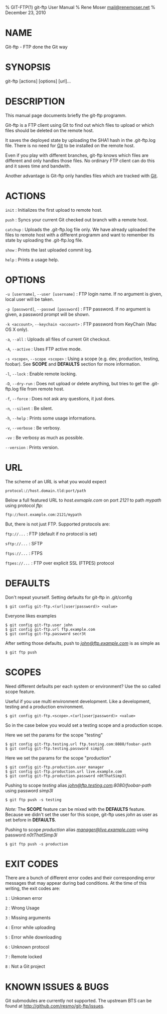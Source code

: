 % GIT-FTP(1) git-ftp User Manual
% Rene Moser <mail@renemoser.net>
% December 23, 2010

# NAME

Git-ftp - FTP done the Git way 

# SYNOPSIS

git-ftp [actions] [options] [url]...

# DESCRIPTION

This manual page documents briefly the git-ftp programm.

Git-ftp is a FTP client using Git to find out which files to upload or which files should be deleted on the remote host. 

It saves the deployed state by uploading the SHA1 hash in the .git-ftp.log file. There is no need for [Git] to be installed on the remote host.

Even if you play with different branches, git-ftp knows which files are different and only handles those files. No ordinary FTP client can do this and it saves time and bandwith.

Another advantage is Git-ftp only handles files which are tracked with [Git]. 

# ACTIONS

`init`
:	Initializes the first upload to remote host.

`push`
:	Syncs your current Git checked out branch with a remote host. 

`catchup` 
:	Uploads the .git-ftp.log file only. We have already uploaded the files to remote host with a different programm and want to remember its state by uploading the .git-ftp.log file.

`show`
:	Prints the last uploaded commit log.

`help`
:	Prints a usage help.

# OPTIONS

`-u [username]`, `--user [username]`
:	FTP login name. If no argument is given, local user will be taken.

`-p [password]`, `--passwd [password]`
:	FTP password. If no argument is given, a password prompt will be shown.

`-k <account>`, `--keychain <account>`
:	FTP password from KeyChain (Mac OS X only).

`-a`, `--all`
:	Uploads all files of current Git checkout.

`-A`, `--active`
:	Uses FTP active mode.

`-s <scope>`, `--scope <scope>`
:	Using a scope (e.g. dev, production, testing, foobar). See **SCOPE** and **DEFAULTS** section for more information.

`-l`, `--lock`
:	Enable remote locking.

`-D`, `--dry-run`
:	Does not upload or delete anything, but tries to get the .git-ftp.log file from remote host.

`-f`, `--force`
:	Does not ask any questions, it just does.

`-n`, `--silent`
:	Be silent.

`-h`, `--help`
:	Prints some usage informations.

`-v`, `--verbose`
:	Be verbosy.

`-vv`
:	Be verbosy as much as possible.

`--version`
:	Prints version.

# URL

The scheme of an URL is what you would expect

	protocol://host.domain.tld:port/path
	
Below a full featured URL to *host.exmaple.com* on port *2121* to path *mypath* using protocol *ftp*:

	ftp://host.example.com:2121/mypath

But, there is not just FTP. Supported protocols are:

`ftp://...`
:	FTP (default if no protocol is set)

`sftp://...`
:	SFTP

`ftps://...`
:	FTPS

`ftpes://...`
:	FTP over explicit SSL (FTPES) protocol

# DEFAULTS

Don't repeat yourself. Setting defaults for git-ftp in .git/config
	
	$ git config git-ftp.<(url|user|password)> <value>

Everyone likes examples

	$ git config git-ftp.user john
	$ git config git-ftp.url ftp.example.com
	$ git config git-ftp.password secr3t

After setting those defaults, push to *john@ftp.example.com* is as simple as

	$ git ftp push

# SCOPES

Need different defaults per each system or environment? Use the so called scope feature.

Useful if you use multi environment development. Like a development, testing and a production environment. 

	$ git config git-ftp.<scope>.<(url|user|password)> <value>

So in the case below you would set a testing scope and a production scope.

Here we set the params for the scope "testing"

	$ git config git-ftp.testing.url ftp.testing.com:8080/foobar-path
	$ git config git-ftp.testing.password simp3l

Here we set the params for the scope "production"

	$ git config git-ftp.production.user manager
	$ git config git-ftp.production.url live.example.com
	$ git config git-ftp.production.password n0tThatSimp3l


Pushing to scope *testing* alias *john@ftp.testing.com:8080/foobar-path* using 
password *simp3l*

	$ git ftp push -s testing

*Note:* The **SCOPE** feature can be mixed with the **DEFAULTS** feature. Because we didn't set the user for this scope, git-ftp uses *john* as user as set before in **DEFAULTS**.

Pushing to scope *production* alias *manager@live.example.com* using 
password *n0tThatSimp3l*

	$ git ftp push -s production

# EXIT CODES
There are a bunch of different error codes and their corresponding error messages that may appear during bad conditions. At the time of this writing, the exit codes are:

`1`
:	Unkonwn error

`2`
:	Wrong Usage

`3`
:	Missing arguments

`4`
:	Error while uploading

`5`
:	Error while downloading

`6`
:	Unknown protocol

`7`
:	Remote locked

`8`
:	Not a Git project

# KNOWN ISSUES & BUGS

Git submodules are currently not supported. The upstream BTS can be found at <http://github.com/resmo/git-ftp/issues>.

[Git]: http://git-scm.org
